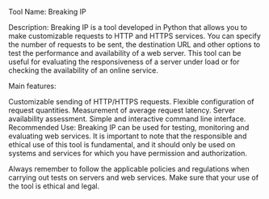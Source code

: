 Tool Name: Breaking IP

Description: Breaking IP is a tool developed in Python that allows you to make customizable requests to HTTP and HTTPS services. You can specify the number of requests to be sent, the destination URL and other options to test the performance and availability of a web server. This tool can be useful for evaluating the responsiveness of a server under load or for checking the availability of an online service.

Main features:

Customizable sending of HTTP/HTTPS requests.
Flexible configuration of request quantities.
Measurement of average request latency.
Server availability assessment.
Simple and interactive command line interface.
Recommended Use: Breaking IP can be used for testing, monitoring and evaluating web services. It is important to note that the responsible and ethical use of this tool is fundamental, and it should only be used on systems and services for which you have permission and authorization.

Always remember to follow the applicable policies and regulations when carrying out tests on servers and web services. Make sure that your use of the tool is ethical and legal.
